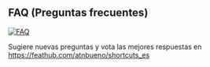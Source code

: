 ## FAQ (Preguntas frecuentes)

[![FAQ](https://feathub.com/atnbueno/shortcuts_es?format=svg)](https://feathub.com/atnbueno/shortcuts_es)

Sugiere nuevas preguntas y vota las mejores respuestas en <https://feathub.com/atnbueno/shortcuts_es>
